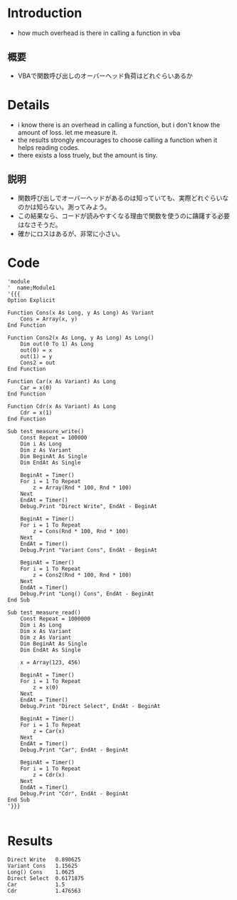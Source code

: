 

# Introduction #

  * how much overhead is there in calling a function in vba

## 概要 ##
  * VBAで関数呼び出しのオーバーヘッド負荷はどれぐらいあるか

# Details #

  * i know there is an overhead in calling a function, but i don't know the amount of loss. let me measure it.
  * the results strongly encourages to choose calling a function when it helps reading codes.
  * there exists a loss truely, but the amount is tiny.

## 説明 ##
  * 関数呼び出しでオーバーヘッドがあるのは知っていても、実際どれぐらいなのかは知らない。測ってみよう。
  * この結果なら、コードが読みやすくなる理由で関数を使うのに躊躇する必要はなさそうだ。
  * 確かにロスはあるが、非常に小さい。

# Code #

```
'module
'  name;Module1
'{{{
Option Explicit

Function Cons(x As Long, y As Long) As Variant
    Cons = Array(x, y)
End Function

Function Cons2(x As Long, y As Long) As Long()
    Dim out(0 To 1) As Long
    out(0) = x
    out(1) = y
    Cons2 = out
End Function

Function Car(x As Variant) As Long
    Car = x(0)
End Function

Function Cdr(x As Variant) As Long
    Cdr = x(1)
End Function

Sub test_measure_write()
    Const Repeat = 100000
    Dim i As Long
    Dim z As Variant
    Dim BeginAt As Single
    Dim EndAt As Single
    
    BeginAt = Timer()
    For i = 1 To Repeat
        z = Array(Rnd * 100, Rnd * 100)
    Next
    EndAt = Timer()
    Debug.Print "Direct Write", EndAt - BeginAt
    
    BeginAt = Timer()
    For i = 1 To Repeat
        z = Cons(Rnd * 100, Rnd * 100)
    Next
    EndAt = Timer()
    Debug.Print "Variant Cons", EndAt - BeginAt
    
    BeginAt = Timer()
    For i = 1 To Repeat
        z = Cons2(Rnd * 100, Rnd * 100)
    Next
    EndAt = Timer()
    Debug.Print "Long() Cons", EndAt - BeginAt
End Sub

Sub test_measure_read()
    Const Repeat = 1000000
    Dim i As Long
    Dim x As Variant
    Dim z As Variant
    Dim BeginAt As Single
    Dim EndAt As Single
    
    x = Array(123, 456)
    
    BeginAt = Timer()
    For i = 1 To Repeat
        z = x(0)
    Next
    EndAt = Timer()
    Debug.Print "Direct Select", EndAt - BeginAt
    
    BeginAt = Timer()
    For i = 1 To Repeat
        z = Car(x)
    Next
    EndAt = Timer()
    Debug.Print "Car", EndAt - BeginAt
    
    BeginAt = Timer()
    For i = 1 To Repeat
        z = Cdr(x)
    Next
    EndAt = Timer()
    Debug.Print "Cdr", EndAt - BeginAt
End Sub
'}}}


```

# Results #


```
Direct Write   0.890625 
Variant Cons   1.15625 
Long() Cons    1.0625 
Direct Select  0.6171875 
Car            1.5 
Cdr            1.476563
```